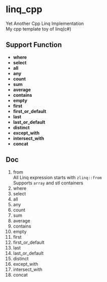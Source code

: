 # linq_cpp
Yet Another Cpp Linq Implementation  
My cpp template toy of linq(c#)

## Support Function
* **where**
* **select**
* **all**
* **any**
* **count**
* **sum**
* **average**
* **contains**
* **empty**
* **first**
* **first_or_default**
* **last**
* **last_or_default**
* **distinct**
* **except_with**
* **intersect_with**
* **concat**

## Doc

1. from  
   All Linq expression starts with `zlinq::from`  
   Supports `array` and stl containers
1. where
1. select
1. all
1. any
1. count
1. sum
1. average
1. contains
1. empty
1. first
1. first_or_default
1. last
1. last_or_default
1. distinct
1. except_with
1. intersect_with
1. concat
